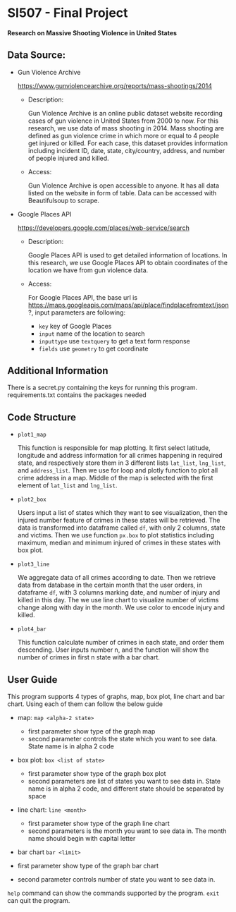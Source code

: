 # SI507 - Final Project

#### Research on Massive Shooting Violence in United States

## Data Source:

* Gun Violence Archive

  https://www.gunviolencearchive.org/reports/mass-shootings/2014

  - Description:

    Gun Violence Archive is an online public dataset website recording cases of gun violence in United States from 2000 to now. For this research, we use data of mass shooting in 2014. Mass shooting are defined as gun violence crime in which more or equal to 4 people get injured or killed. For each case, this dataset provides information including incident ID, date, state, city/country, address, and number of people injured and killed.

  - Access:

    Gun Violence Archive is open accessible to anyone. It has all data listed on the website in form of table. Data can be accessed with Beautifulsoup to scrape.

* Google Places API

  https://developers.google.com/places/web-service/search

  - Description:

    Google Places API is used to get detailed information of locations. In this research, we use Google Places API to obtain coordinates of the location we have from gun violence data.

  - Access:

    For Google Places API, the base url is https://maps.googleapis.com/maps/api/place/findplacefromtext/json?, input parameters are following:

    - `key` key of Google Places
    - `input` name of the location to search
    - `inputtype` use `textquery` to get a text form response
    - `fields` use `geometry` to get coordinate
## Additional Information
  There is a secret.py containing the keys for running this program. requirements.txt contains the packages needed
## Code Structure

- `plot1_map`

  This function is responsible for map plotting. It first select latitude, longitude and address information for all crimes happening in required state, and respectively store them in 3 different lists `lat_list`, `lng_list`, and `address_list`. Then we use for loop and plotly function to plot all crime address in a map. Middle of the map is selected with the first element of `lat_list` and `lng_list`.

- `plot2_box`

  Users input a list of states which they want to see visualization, then the injured number feature of crimes in these states will be retrieved. The data is transformed into dataframe called `df`, with only 2 columns, state and victims. Then we use function `px.box` to plot statistics including maximum, median and minimum injured of crimes in these states with box plot. 

- `plot3_line`

  We aggregate data of all crimes according to date. Then we retrieve data from database in the certain month that the user orders, in dataframe `df`, with 3 columns marking date, and number of injury and killed in this day. The we use line chart to visualize number of victims change along with day in the month. We use color to encode injury and killed.

- `plot4_bar`

  This function calculate number of crimes in each state, and order them descending. User inputs number n, and the function will show the number of crimes in first n state with a bar chart.

## User Guide

This program supports 4 types of graphs, map, box plot, line chart and bar chart. Using each of them can follow the below guide

- map: `map <alpha-2 state>`
  - first parameter show type of the graph map
  -  second parameter controls the state which you want to see data. State name is in alpha 2 code

- box plot: `box <list of state>`
  - first parameter show type of the graph box plot
  - second parameters are list of states you want to see data in. State name is in alpha 2 code, and different state should be separated by space
- line chart: `line <month>`
  - first parameter show type of the graph line chart
  - second parameters is the month you want to see data in. The month name should begin with capital letter
-  bar chart `bar <limit>`
  - first parameter show type of the graph bar chart
  - second parameter controls number of state you want to see data in.

`help` command can show  the commands supported by the program. `exit` can quit the program.
